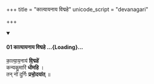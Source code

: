 +++
title = "कात्यायनाय विद्महे"
unicode_script = "devanagari"

+++
<div class="js_include" includetitle="false" newlevelforh1="4" unfilled url="/vedAH_yajuH/taittirIyam/sArasvata-vibhAgaH/AraNyakam/Rk/vishvAsa-prastutiH/06_mahA-nArAyaNopaniShat/01_06/01_kAtyAyanAya_vidmahe.md">
<details open><summary><h4>01 कात्यायनाय विद्महे ...{Loading}...</h4></summary>

का॒त्या॒य॒नाय॑ **वि॒द्महे॑**  
कन्यकु॒मारि॑ **धीमहि** ।  
तन् नो॑ दुर्गिः **प्रचो॒दया॑त्** ॥
</details>
</div>
